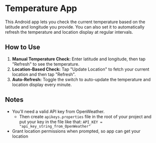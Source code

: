 # Temperature App
This Android app lets you check the current temperature based on the latitude and longitude you provide. You can also set it to automatically refresh the temperature and location display at regular intervals.

## How to Use
1. **Manual Temperature Check:** Enter latitude and longitude, then tap "Refresh" to see the temperature.
2. **Location-Based Check:** Tap "Update Location" to fetch your current location and then tap "Refresh".
3. **Auto-Refresh:** Toggle the switch to auto-update the temperature and location display every minute.

## Notes
- You'll need a valid API key from OpenWeather.
  - Then create `apikeys.properties` file in the root of your project and put your key in the file like that: `API_KEY = "api_key_string_from_OpenWeather"`
- Grant location permissions when prompted, so app can get your location